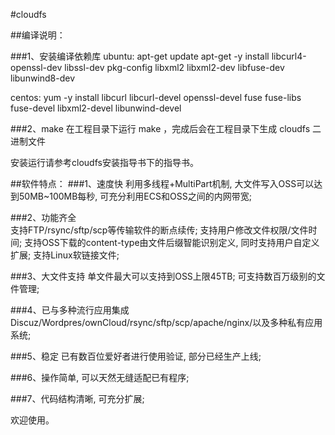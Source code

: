 #cloudfs

##编译说明：

###1、安装编译依赖库
ubuntu: 
apt-get update
apt-get -y install libcurl4-openssl-dev libssl-dev pkg-config libxml2 libxml2-dev libfuse-dev libunwind8-dev

centos: 
yum -y install libcurl libcurl-devel openssl-devel fuse fuse-libs fuse-devel libxml2-devel libunwind-devel

###2、make
在工程目录下运行 make ，完成后会在工程目录下生成 cloudfs 二进制文件

安装运行请参考cloudfs安装指导书下的指导书。


##软件特点：
###1、速度快 利用多线程+MultiPart机制, 大文件写入OSS可以达到50MB~100MB每秒, 可充分利用ECS和OSS之间的内网带宽;

###2、功能齐全     
	支持FTP/rsync/sftp/scp等传输软件的断点续传;
    支持用户修改文件权限/文件时间;
	支持OSS下载的content-type由文件后缀智能识别定义, 同时支持用户自定义扩展;
	支持Linux软链接文件;
	
###3、大文件支持
    单文件最大可以支持到OSS上限45TB;
    可支持数百万级别的文件管理;	

###4、已与多种流行应用集成
    Discuz/Wordpres/ownCloud/rsync/sftp/scp/apache/nginx/以及多种私有应用系统;

###5、稳定	
    已有数百位爱好者进行使用验证, 部分已经生产上线;

###6、操作简单, 可以天然无缝适配已有程序;	
	
###7、代码结构清晰, 可充分扩展;	

欢迎使用。
